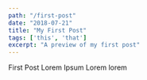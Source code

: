 ```yaml
---
path: "/first-post"
date: "2018-07-21"
title: "My First Post"
tags: ['this', 'that']
excerpt: "A preview of my first post"
---
```


First Post Lorem Ipsum
Lorem lorem
